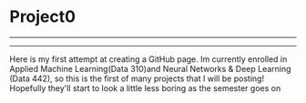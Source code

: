 # Project0 

-----------
-----------

Here is my first attempt at creating a GitHub page. Im currently enrolled in Applied Machine Learning(Data 310)and Neural Networks & Deep Learning (Data 442), so this is the first of many projects that I will be posting! Hopefully they'll start to look a little less boring as the semester goes on
